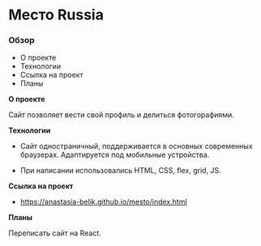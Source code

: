 # Место Russia

### Oбзор
* О проекте
* Технологии
* Ссылка на проект
* Планы

**О проекте**

Сайт позволяет вести свой профиль и делиться фотогорафиями.

**Технологии**

* Сайт одностраничный, поддерживается в основных современных браузерах. Адаптируется под мобильные устройства.

* При написании использовались HTML, CSS, flex, grid, JS.

**Ссылка на проект**
* https://anastasia-belik.github.io/mesto/index.html

**Планы**

Переписать сайт на React.


